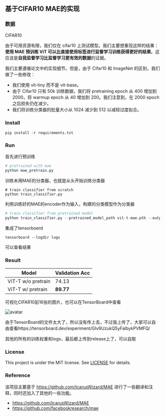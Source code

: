## 基于CIFAR10 MAE的实现

### 数据

CIFAR10

由于可用资源有限，我们仅在 cifar10 上测试模型。我们主要想重现这样的结果：**使用 MAE 预训练 ViT 可以比直接使用标签进行监督学习训练获得更好的结果**。这应该是**自我监督学习比监督学习更有效的数据**的证据。

我们主要遵循论文中的实现细节。但是，由于 Cifar10 和 ImageNet 的区别，我们做了一些修改：

- 我们使用 vit-tiny 而不是 vit-base。
- 由于 Cifar10 只有 50k 训练数据，我们将 pretraining epoch 从 400 增加到 2000，将 warmup epoch 从 40 增加到 200。我们注意到，在 2000 epoch 之后损失仍在减少。
- 我们将训练分类器的批量大小从 1024 减少到 512 以减轻过度拟合。

### Install

`pip install -r requirements.txt`

### Run

首先进行预训练

```python
# pretrained with mae
python mae_pretrain.py
```

训练未用MAE的分类器，也就是从头开始训练分类器

```
# train classifier from scratch
python train_classifier.py
```

利用训练好的MAE的encoder作为输入，构建的分类模型作为分类器

```python
# train classifier from pretrained model
python train_classifier.py --pretrained_model_path vit-t-mae.pth --output_model_path vit-t-classifier-from_pretrained.pth
```

集成了tensorboerd

```
tensorboard --logdir logs
```

可以查看结果



### Result

|Model|Validation Acc|
|-----|--------------|
|ViT-T w/o pretrain|74.13|
|ViT-T w/  pretrain|**89.77**|

可视化CIFAR10前16张的图片，也可以在TensorBoard中查看



![avatar](pic/mae-cifar10-reconstruction.png)



由于TensorBoard的文件太大了，所以没有传上去，不过我上传了，大家可以自由查看https://tensorboard.dev/experiment/GIv9UzukQ5yFalbykPVMFQ/



其他的所有的训练权重和logs，最后都上传到release上了，可以自取



### License

This project is under the MIT license. See [LICENSE](https://github.com/Kedreamix/MAE-for-CIFAR/blob/main/LICENSE) for details.



### Reference

该项目主要基于 https://github.com/IcarusWizard/MAE 进行了一些翻译和注释，同时还加入了其他的一些功能。

- https://github.com/IcarusWizard/MAE
- https://github.com/facebookresearch/mae
